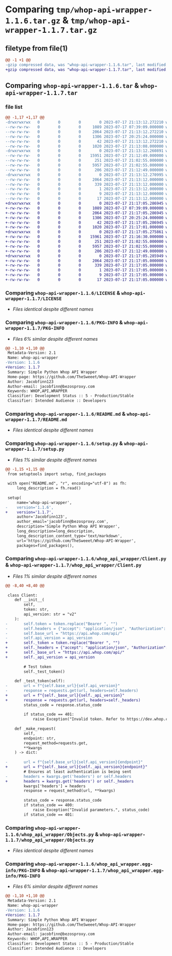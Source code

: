 # Comparing `tmp/whop-api-wrapper-1.1.6.tar.gz` & `tmp/whop-api-wrapper-1.1.7.tar.gz`

## filetype from file(1)

```diff
@@ -1 +1 @@
-gzip compressed data, was "whop-api-wrapper-1.1.6.tar", last modified: Mon Jul 17 21:13:12 2023, max compression
+gzip compressed data, was "whop-api-wrapper-1.1.7.tar", last modified: Mon Jul 17 21:17:05 2023, max compression
```

## Comparing `whop-api-wrapper-1.1.6.tar` & `whop-api-wrapper-1.1.7.tar`

### file list

```diff
@@ -1,17 +1,17 @@
-drwxrwxrwx   0        0        0        0 2023-07-17 21:13:12.272210 whop-api-wrapper-1.1.6/
--rw-rw-rw-   0        0        0     1089 2023-07-17 07:39:09.000000 whop-api-wrapper-1.1.6/LICENSE
--rw-rw-rw-   0        0        0     2064 2023-07-17 21:13:12.272210 whop-api-wrapper-1.1.6/PKG-INFO
--rw-rw-rw-   0        0        0     1306 2023-07-17 20:25:24.000000 whop-api-wrapper-1.1.6/README.md
--rw-rw-rw-   0        0        0       42 2023-07-17 21:13:12.272210 whop-api-wrapper-1.1.6/setup.cfg
--rw-rw-rw-   0        0        0     1020 2023-07-17 21:13:08.000000 whop-api-wrapper-1.1.6/setup.py
-drwxrwxrwx   0        0        0        0 2023-07-17 21:13:12.260891 whop-api-wrapper-1.1.6/whop_api_wrapper/
--rw-rw-rw-   0        0        0    15951 2023-07-17 21:12:49.000000 whop-api-wrapper-1.1.6/whop_api_wrapper/Client.py
--rw-rw-rw-   0        0        0      251 2023-07-17 21:02:55.000000 whop-api-wrapper-1.1.6/whop_api_wrapper/Endpoints.py
--rw-rw-rw-   0        0        0     5957 2023-07-17 21:02:55.000000 whop-api-wrapper-1.1.6/whop_api_wrapper/Objects.py
--rw-rw-rw-   0        0        0      206 2023-07-17 21:12:49.000000 whop-api-wrapper-1.1.6/whop_api_wrapper/__init__.py
-drwxrwxrwx   0        0        0        0 2023-07-17 21:13:12.270995 whop-api-wrapper-1.1.6/whop_api_wrapper.egg-info/
--rw-rw-rw-   0        0        0     2064 2023-07-17 21:13:12.000000 whop-api-wrapper-1.1.6/whop_api_wrapper.egg-info/PKG-INFO
--rw-rw-rw-   0        0        0      339 2023-07-17 21:13:12.000000 whop-api-wrapper-1.1.6/whop_api_wrapper.egg-info/SOURCES.txt
--rw-rw-rw-   0        0        0        1 2023-07-17 21:13:12.000000 whop-api-wrapper-1.1.6/whop_api_wrapper.egg-info/dependency_links.txt
--rw-rw-rw-   0        0        0        9 2023-07-17 21:13:12.000000 whop-api-wrapper-1.1.6/whop_api_wrapper.egg-info/requires.txt
--rw-rw-rw-   0        0        0       17 2023-07-17 21:13:12.000000 whop-api-wrapper-1.1.6/whop_api_wrapper.egg-info/top_level.txt
+drwxrwxrwx   0        0        0        0 2023-07-17 21:17:05.286945 whop-api-wrapper-1.1.7/
+-rw-rw-rw-   0        0        0     1089 2023-07-17 07:39:09.000000 whop-api-wrapper-1.1.7/LICENSE
+-rw-rw-rw-   0        0        0     2064 2023-07-17 21:17:05.286945 whop-api-wrapper-1.1.7/PKG-INFO
+-rw-rw-rw-   0        0        0     1306 2023-07-17 20:25:24.000000 whop-api-wrapper-1.1.7/README.md
+-rw-rw-rw-   0        0        0       42 2023-07-17 21:17:05.286945 whop-api-wrapper-1.1.7/setup.cfg
+-rw-rw-rw-   0        0        0     1020 2023-07-17 21:17:01.000000 whop-api-wrapper-1.1.7/setup.py
+drwxrwxrwx   0        0        0        0 2023-07-17 21:17:05.275861 whop-api-wrapper-1.1.7/whop_api_wrapper/
+-rw-rw-rw-   0        0        0    15961 2023-07-17 21:16:30.000000 whop-api-wrapper-1.1.7/whop_api_wrapper/Client.py
+-rw-rw-rw-   0        0        0      251 2023-07-17 21:02:55.000000 whop-api-wrapper-1.1.7/whop_api_wrapper/Endpoints.py
+-rw-rw-rw-   0        0        0     5957 2023-07-17 21:02:55.000000 whop-api-wrapper-1.1.7/whop_api_wrapper/Objects.py
+-rw-rw-rw-   0        0        0      206 2023-07-17 21:12:49.000000 whop-api-wrapper-1.1.7/whop_api_wrapper/__init__.py
+drwxrwxrwx   0        0        0        0 2023-07-17 21:17:05.285949 whop-api-wrapper-1.1.7/whop_api_wrapper.egg-info/
+-rw-rw-rw-   0        0        0     2064 2023-07-17 21:17:05.000000 whop-api-wrapper-1.1.7/whop_api_wrapper.egg-info/PKG-INFO
+-rw-rw-rw-   0        0        0      339 2023-07-17 21:17:05.000000 whop-api-wrapper-1.1.7/whop_api_wrapper.egg-info/SOURCES.txt
+-rw-rw-rw-   0        0        0        1 2023-07-17 21:17:05.000000 whop-api-wrapper-1.1.7/whop_api_wrapper.egg-info/dependency_links.txt
+-rw-rw-rw-   0        0        0        9 2023-07-17 21:17:05.000000 whop-api-wrapper-1.1.7/whop_api_wrapper.egg-info/requires.txt
+-rw-rw-rw-   0        0        0       17 2023-07-17 21:17:05.000000 whop-api-wrapper-1.1.7/whop_api_wrapper.egg-info/top_level.txt
```

### Comparing `whop-api-wrapper-1.1.6/LICENSE` & `whop-api-wrapper-1.1.7/LICENSE`

 * *Files identical despite different names*

### Comparing `whop-api-wrapper-1.1.6/PKG-INFO` & `whop-api-wrapper-1.1.7/PKG-INFO`

 * *Files 6% similar despite different names*

```diff
@@ -1,10 +1,10 @@
 Metadata-Version: 2.1
 Name: whop-api-wrapper
-Version: 1.1.6
+Version: 1.1.7
 Summary: Simple Python Whop API Wrapper
 Home-page: https://github.com/TheSweeet/Whop-API-Wrapper
 Author: Jacobfinn123
 Author-email: jacobfinn@bezosproxy.com
 Keywords: WHOP,API,WRAPPER
 Classifier: Development Status :: 5 - Production/Stable
 Classifier: Intended Audience :: Developers
```

### Comparing `whop-api-wrapper-1.1.6/README.md` & `whop-api-wrapper-1.1.7/README.md`

 * *Files identical despite different names*

### Comparing `whop-api-wrapper-1.1.6/setup.py` & `whop-api-wrapper-1.1.7/setup.py`

 * *Files 1% similar despite different names*

```diff
@@ -1,15 +1,15 @@
 from setuptools import setup, find_packages
 
 with open("README.md", "r", encoding="utf-8") as fh:
     long_description = fh.read()
 
 setup(
     name='whop-api-wrapper',
-    version='1.1.6',
+    version='1.1.7',
     author='Jacobfinn123',
     author_email='jacobfinn@bezosproxy.com',
     description='Simple Python Whop API Wrapper',
     long_description=long_description,
     long_description_content_type='text/markdown',
     url='https://github.com/TheSweeet/Whop-API-Wrapper',
     packages=find_packages(),
```

### Comparing `whop-api-wrapper-1.1.6/whop_api_wrapper/Client.py` & `whop-api-wrapper-1.1.7/whop_api_wrapper/Client.py`

 * *Files 1% similar despite different names*

```diff
@@ -8,40 +8,40 @@
 
 class Client:
 	def __init__(
 		self,
 		token: str,
 		api_version: str = "v2"
 	):
-		self.token = token.replace("Bearer ", "")
-		self.headers = {"accept": "application/json", "Authorization": f"Bearer {token}"}
-		self.base_url = "https://api.whop.com/api/"
-		self.api_version = api_version
+		self._token = token.replace("Bearer ", "")
+		self._headers = {"accept": "application/json", "Authorization": f"Bearer {token}"}
+		self._base_url = "https://api.whop.com/api/"
+		self._api_version = api_version
 
 		# Test token
 		self._test_token()
 
 	def _test_token(self):
-		url = f"{self.base_url}{self.api_version}"
-		response = requests.get(url, headers=self.headers)
+		url = f"{self._base_url}{self._api_version}"
+		response = requests.get(url, headers=self._headers)
 		status_code = response.status_code
 
 		if status_code == 401:
 			raise Exception("Invalid token. Refer to https://dev.whop.com/reference/authentication", status_code)
 
 	def _make_request(
 		self,
 		endpoint: str,
 		request_method=requests.get,
 		**kwargs
 	) -> dict:
 
-		url = f"{self.base_url}{self.api_version}{endpoint}"
+		url = f"{self._base_url}{self._api_version}{endpoint}"
 		# Ensures at least authentication is being sent
-		headers = kwargs.get('headers') or self.headers
+		headers = kwargs.get('headers') or self._headers
 		kwargs['headers'] = headers
 		response = request_method(url, **kwargs)
 
 		status_code = response.status_code
 		if status_code == 400:
 			raise Exception("Invalid parameters.", status_code)
 		if status_code == 401:
```

### Comparing `whop-api-wrapper-1.1.6/whop_api_wrapper/Objects.py` & `whop-api-wrapper-1.1.7/whop_api_wrapper/Objects.py`

 * *Files identical despite different names*

### Comparing `whop-api-wrapper-1.1.6/whop_api_wrapper.egg-info/PKG-INFO` & `whop-api-wrapper-1.1.7/whop_api_wrapper.egg-info/PKG-INFO`

 * *Files 6% similar despite different names*

```diff
@@ -1,10 +1,10 @@
 Metadata-Version: 2.1
 Name: whop-api-wrapper
-Version: 1.1.6
+Version: 1.1.7
 Summary: Simple Python Whop API Wrapper
 Home-page: https://github.com/TheSweeet/Whop-API-Wrapper
 Author: Jacobfinn123
 Author-email: jacobfinn@bezosproxy.com
 Keywords: WHOP,API,WRAPPER
 Classifier: Development Status :: 5 - Production/Stable
 Classifier: Intended Audience :: Developers
```

